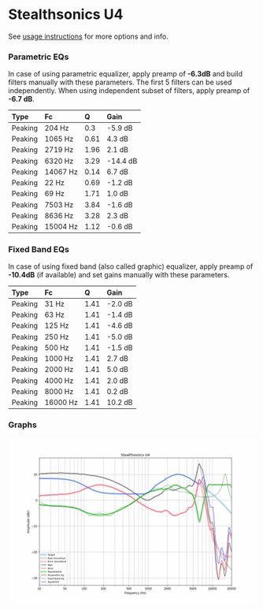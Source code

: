 # Stealthsonics U4
See [usage instructions](https://github.com/jaakkopasanen/AutoEq#usage) for more options and info.

### Parametric EQs
In case of using parametric equalizer, apply preamp of **-6.3dB** and build filters manually
with these parameters. The first 5 filters can be used independently.
When using independent subset of filters, apply preamp of **-6.7 dB**.

| Type    | Fc       |    Q | Gain     |
|:--------|:---------|:-----|:---------|
| Peaking | 204 Hz   | 0.3  | -5.9 dB  |
| Peaking | 1065 Hz  | 0.61 | 4.3 dB   |
| Peaking | 2719 Hz  | 1.96 | 2.1 dB   |
| Peaking | 6320 Hz  | 3.29 | -14.4 dB |
| Peaking | 14067 Hz | 0.14 | 6.7 dB   |
| Peaking | 22 Hz    | 0.69 | -1.2 dB  |
| Peaking | 69 Hz    | 1.71 | 1.0 dB   |
| Peaking | 7503 Hz  | 3.84 | -1.6 dB  |
| Peaking | 8636 Hz  | 3.28 | 2.3 dB   |
| Peaking | 15004 Hz | 1.12 | -0.6 dB  |

### Fixed Band EQs
In case of using fixed band (also called graphic) equalizer, apply preamp of **-10.4dB**
(if available) and set gains manually with these parameters.

| Type    | Fc       |    Q | Gain    |
|:--------|:---------|:-----|:--------|
| Peaking | 31 Hz    | 1.41 | -2.0 dB |
| Peaking | 63 Hz    | 1.41 | -1.4 dB |
| Peaking | 125 Hz   | 1.41 | -4.6 dB |
| Peaking | 250 Hz   | 1.41 | -5.0 dB |
| Peaking | 500 Hz   | 1.41 | -1.5 dB |
| Peaking | 1000 Hz  | 1.41 | 2.7 dB  |
| Peaking | 2000 Hz  | 1.41 | 5.0 dB  |
| Peaking | 4000 Hz  | 1.41 | 2.0 dB  |
| Peaking | 8000 Hz  | 1.41 | 0.2 dB  |
| Peaking | 16000 Hz | 1.41 | 10.2 dB |

### Graphs
![](./Stealthsonics%20U4.png)